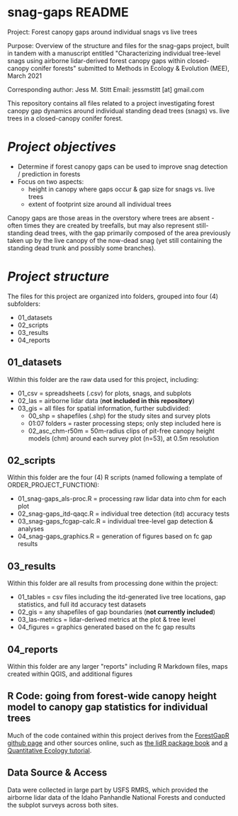 # snag-gaps README
 
Project: Forest canopy gaps around individual snags vs live trees

Purpose: Overview of the structure and files for the snag-gaps
 project, built in tandem with a manuscript entitled
      "Characterizing individual tree-level snags using airborne 
      lidar-derived forest canopy gaps within closed-canopy conifer forests"
      submitted to Methods in Ecology & Evolution (MEE), March 2021

Corresponding author: Jess M. Stitt
Email: jessmstitt [at] gmail.com

This repository contains all files related to a project investigating forest canopy gap dynamics around individual standing dead trees (snags) vs. live trees in a closed-canopy conifer forest. 

# *Project objectives*
 - Determine if forest canopy gaps can be used to improve snag detection / prediction in forests
 - Focus on two aspects: 
    - height in canopy where gaps occur & gap size for snags vs. live trees
    - extent of footprint size around all individual trees 

Canopy gaps are those areas in the overstory where trees are absent - often times they are created by treefalls, but may also represent still-standing dead trees, with the gap primarily composed of the area previously taken up by the live canopy of the now-dead snag (yet still containing the standing dead trunk and possibly some branches).

# *Project structure*
The files for this project are organized into folders, grouped into four (4) subfolders:
 - 01_datasets
 - 02_scripts
 - 03_results
 - 04_reports
    
## 01_datasets
Within this folder are the raw data used for this project, including:
 - 01_csv = spreadsheets (.csv) for plots, snags, and subplots
 - 02_las = airborne lidar data (**not included in this repository**)
 - 03_gis = all files for spatial information, further subdivided:
    - 00_shp = shapefiles (.shp) for the study sites and survey plots
    - 01:07 folders = raster processing steps; only step included here is 
    - 02_asc_chm-r50m = 50m-radius clips of pit-free canopy height models (chm) around each survey plot (n=53), at 0.5m resolution

## 02_scripts
Within this folder are the four (4) R scripts (named following a template of ORDER_PROJECT_FUNCTION):
 - 01_snag-gaps_als-proc.R = processing raw lidar data into chm for each plot
 - 02_snag-gaps_itd-qaqc.R = individual tree detection (itd) accuracy tests
 - 03_snag-gaps_fcgap-calc.R = individual tree-level gap detection & analyses
 - 04_snag-gaps_graphics.R =  generation of figures based on fc gap results

## 03_results
Within this folder are all results from processing done within the project:
 - 01_tables = csv files including the itd-generated live tree locations, gap statistics, and full itd accuracy test datasets
 - 02_gis = any shapefiles of gap boundaries (**not currently included**)
 - 03_las-metrics = lidar-derived metrics at the plot & tree level
 - 04_figures = graphics generated based on the fc gap results

## 04_reports
Within this folder are any larger "reports" including R Markdown files, maps created within QGIS, and additional figures

## **R Code: going from forest-wide canopy height model to canopy gap statistics for individual trees**
Much of the code contained within this project derives from the [ForestGapR github page](https://github.com/carlos-alberto-silva/ForestGapR) and other sources online, such as [the lidR package book](https://jean-romain.github.io/lidRbook/index.html) and [a Quantitative Ecology tutorial](http://quantitativeecology.org/using-rlidar-and-fusion-to-delineate-individual-trees-through-canopy-height-model-segmentation/). 

## Data Source & Access
Data were collected in large part by USFS RMRS, which provided the airborne lidar data of the Idaho Panhandle National Forests and conducted the subplot surveys across both sites.
